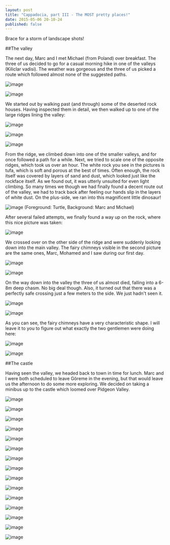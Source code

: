 ```yaml
---
layout: post
title: "Cappadocia, part III - The MOST pretty places!"
date: 2015-05-06 20-10-24
published: false
---
```


Brace for a storm of landscape shots!

##The valley

The next day, Marc and I met Michael (from Poland) over breakfast. The three of us decided to go for a casual morning hike in one of the valleys (Kiliclar vadisi). The weather was gorgeous and the three of us picked a route which followed almost none of the suggested paths.

![image](http://www.escapingsloth.com/pics/IMG_20150502_103945_scaled.jpg)

![image](http://www.escapingsloth.com/pics/IMG_20150502_104428_scaled.jpg)

We started out by walking past (and through) some of the deserted rock houses. Having inspected them in detail, we then walked up to one of the large ridges lining the valley:

![image](http://www.escapingsloth.com/pics/IMG_20150502_104710_scaled.jpg)


![image](http://www.escapingsloth.com/pics/IMG_20150502_104714_scaled.jpg)


![image](http://www.escapingsloth.com/pics/IMG_20150502_110803_scaled.jpg)

From the ridge, we climbed down into one of the smaller valleys, and for once followed a path for a while. Next, we tried to scale one of the opposite ridges, which took us over an hour. The white rock you see in the pictures is tufa, which is soft and porous at the best of times. Often enough, the rock itself was covered by layers of sand and dust, which looked just like the rockface itself. As we found out, it was utterly unsuited for even light climbing. So many times we though we had finally found a decent route out of the valley, we had to track back after feeling our hands slip in the layers of white dust. On the plus-side, we ran into this magnificent little dinosaur!

![image](http://www.escapingsloth.com/pics/IMG_20150502_114608_scaled.jpg)
(Foreground: Turtle, Background: Marc and Michael)

After several failed attempts, we finally found a way up on the rock, where this nice picture was taken:

![image](http://www.escapingsloth.com/pics/IMG_20150502_115659_scaled.jpg)

We crossed over on the other side of the ridge and were suddenly looking down into the main valley. The fairy chimneys visible in the second picture are the same ones, Marc, Mohamed and I saw during our first day.

![image](http://www.escapingsloth.com/pics/IMG_20150502_122122_scaled.jpg)


![image](http://www.escapingsloth.com/pics/IMG_20150502_122739_scaled.jpg)

On the way down into the valley the three of us almost died, falling into a 6-8m deep chasm. No big deal though. Also, it turned out that there was a perfectly safe crossing just a few meters to the side. We just hadn't seen it.

![image](http://www.escapingsloth.com/pics/IMG_20150502_123554_scaled.jpg)


![image](http://www.escapingsloth.com/pics/IMG_20150502_124612_scaled.jpg)

As you can see, the fairy chimneys have a very characteristic shape. I will leave it to you to figure out what exactly the two gentlemen were doing here:

![image](http://www.escapingsloth.com/pics/IMG_20150502_124452_scaled.jpg)


![image](http://www.escapingsloth.com/pics/IMG_20150502_124008_scaled.jpg)


##The castle

Having seen the valley, we headed back to town in time for lunch. Marc and I were both scheduled to leave Göreme in the evening, but that would leave us the afternoon to do some more exploring. We decided on taking a minibus up to the castle which loomed over Pidgeon Valley.

![image](http://www.escapingsloth.com/pics/IMG_20150502_144623_scaled.jpg)


![image](http://www.escapingsloth.com/pics/IMG_20150502_144837_scaled.jpg)

![image](http://www.escapingsloth.com/pics/IMG_20150502_144918_scaled.jpg)


![image](http://www.escapingsloth.com/pics/IMG_20150502_151118_scaled.jpg)

![image](http://www.escapingsloth.com/pics/IMG_20150502_151356_scaled.jpg)

![image](http://www.escapingsloth.com/pics/IMG_20150502_153009_scaled.jpg)


![image](http://www.escapingsloth.com/pics/IMG_20150502_153439_scaled.jpg)

![image](http://www.escapingsloth.com/pics/IMG_20150502_153523_scaled.jpg)


![image](http://www.escapingsloth.com/pics/IMG_20150502_153528_scaled.jpg)

![image](http://www.escapingsloth.com/pics/IMG_20150502_153533_scaled.jpg)



![image](http://www.escapingsloth.com/pics/IMG_20150502_153852_scaled.jpg)


![image](http://www.escapingsloth.com/pics/IMG_20150502_162044_scaled.jpg)


![image](http://www.escapingsloth.com/pics/IMG_20150502_162153_scaled.jpg)


![image](http://www.escapingsloth.com/pics/IMG_20150502_163230_scaled.jpg)

![image](http://www.escapingsloth.com/pics/IMG_20150502_163507_scaled.jpg)











